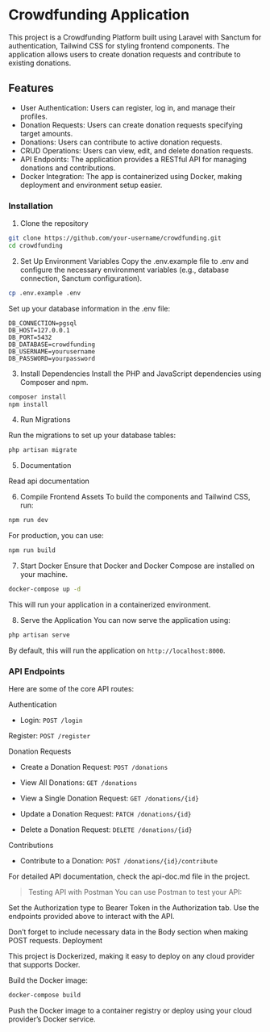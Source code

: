 # Crowdfunding Application

This project is a Crowdfunding Platform built using Laravel with Sanctum for authentication, Tailwind CSS for styling frontend components. The application allows users to create donation requests and contribute to existing donations.

## Features

- User Authentication: Users can register, log in, and manage their profiles.
- Donation Requests: Users can create donation requests specifying target amounts.
- Donations: Users can contribute to active donation requests.
- CRUD Operations: Users can view, edit, and delete donation requests.
- API Endpoints: The application provides a RESTful API for managing donations and contributions.
- Docker Integration: The app is containerized using Docker, making deployment and environment setup easier.

### Installation

1. Clone the repository

```bash
git clone https://github.com/your-username/crowdfunding.git
cd crowdfunding
```

2. Set Up Environment Variables
Copy the .env.example file to .env and configure the necessary environment variables (e.g., database connection, Sanctum configuration).

```bash
cp .env.example .env
```

Set up your database information in the .env file:

```env
DB_CONNECTION=pgsql
DB_HOST=127.0.0.1
DB_PORT=5432
DB_DATABASE=crowdfunding
DB_USERNAME=yourusername
DB_PASSWORD=yourpassword
```

3. Install Dependencies
Install the PHP and JavaScript dependencies using Composer and npm.

```bash
composer install
npm install
```

4. Run Migrations

Run the migrations to set up your database tables:

```bash
php artisan migrate
```

5. Documentation

Read api documentation

6. Compile Frontend Assets
To build the components and Tailwind CSS, run:

```bash
npm run dev
```

For production, you can use:

```bash
npm run build
```

7. Start Docker
Ensure that Docker and Docker Compose are installed on your machine.

```bash
docker-compose up -d
```

This will run your application in a containerized environment.

8. Serve the Application
You can now serve the application using:

```bash
php artisan serve
```

By default, this will run the application on `http://localhost:8000`.

### API Endpoints

Here are some of the core API routes:

Authentication

- Login: `POST /login`

Register: `POST /register`

Donation Requests

- Create a Donation Request: `POST /donations`

- View All Donations: `GET /donations`

- View a Single Donation Request: `GET /donations/{id}`

- Update a Donation Request: `PATCH /donations/{id}`

- Delete a Donation Request: `DELETE /donations/{id}`

Contributions

- Contribute to a Donation: `POST /donations/{id}/contribute`

For detailed API documentation, check the api-doc.md file in the project.

> Testing API with Postman
You can use Postman to test your API:

Set the Authorization type to Bearer Token in the Authorization tab.
Use the endpoints provided above to interact with the API.

Don’t forget to include necessary data in the Body section when making POST requests.
Deployment

This project is Dockerized, making it easy to deploy on any cloud provider that supports Docker.

Build the Docker image:

```bash
docker-compose build
```

Push the Docker image to a container registry or deploy using your cloud provider’s Docker service.